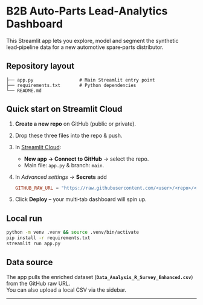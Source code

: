 # B2B Auto‑Parts Lead‑Analytics Dashboard

This Streamlit app lets you explore, model and segment the synthetic lead‑pipeline data
for a new automotive spare‑parts distributor.

## Repository layout

```
├── app.py                 # Main Streamlit entry point
├── requirements.txt       # Python dependencies
└── README.md
```

## Quick start on Streamlit Cloud

1. **Create a new repo** on GitHub (public or private).
2. Drop these three files into the repo & push.
3. In [Streamlit Cloud](https://share.streamlit.io/):
   * **New app → Connect to GitHub** → select the repo.
   * Main file: `app.py` & branch: `main`.
4. In *Advanced settings* → **Secrets** add

   ```toml
   GITHUB_RAW_URL = "https://raw.githubusercontent.com/<user>/<repo>/<branch>/Data_Analysis_R_Survey_Enhanced.csv"
   ```

5. Click **Deploy** – your multi‑tab dashboard will spin up.

## Local run

```bash
python -m venv .venv && source .venv/bin/activate
pip install -r requirements.txt
streamlit run app.py
```

## Data source

The app pulls the enriched dataset (**`Data_Analysis_R_Survey_Enhanced.csv`**)
from the GitHub raw URL.  
You can also upload a local CSV via the sidebar.

---
